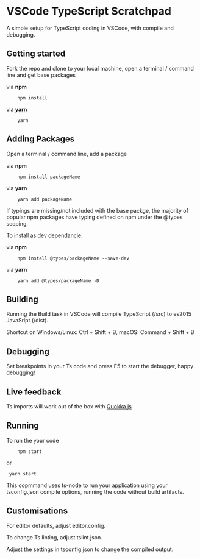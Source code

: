 # VSCode TypeScript Scratchpad

A simple setup for TypeScript coding in VSCode, with compile and debugging.


## Getting started

Fork the repo and clone to your local machine, open a terminal / command line and get base packages

via **npm**
```
    npm install
```

via **[yarn](https://yarnpkg.com)**
```
    yarn
```

## Adding Packages

Open a terminal / command line, add a package

via **npm**
```
    npm install packageName
```

via **yarn**
```
    yarn add packageName
```


If typings are missing/not included with the base packge, the majority of popular npm packages have typing defined on npm under the @types scoping.

To install as dev dependancie:

via **npm**
```
    npm install @types/packageName --save-dev
```

via **yarn**
```
    yarn add @types/packageName -D
```


## Building

Running the Build task in VSCode will compile TypeScript (/src) to es2015 JavaSript (/dist).

Shortcut on Windows/Linux: Ctrl + Shift + B, macOS: Command + Shift + B


## Debugging

Set breakpoints in your Ts code and press F5 to start the debugger, happy debugging!


## Live feedback

Ts imports will work out of the box with [Quokka.js](https://quokkajs.com)

## Running

To run the your code

```
    npm start
```

or
```
 yarn start
```

This copmmand uses ts-node to run your application using your tsconfig.json compile options, running the code without build artifacts.

## Customisations

For editor defaults, adjust editor.config.

To change Ts linting, adjust tslint.json.

Adjust the settings in tsconfig.json to change the compiled output.
